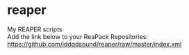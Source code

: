 # reaper
My REAPER scripts<br>
Add the link below to your ReaPack Repositories:
<br>
https://github.com/iddqdsound/reaper/raw/master/index.xml
<br>
